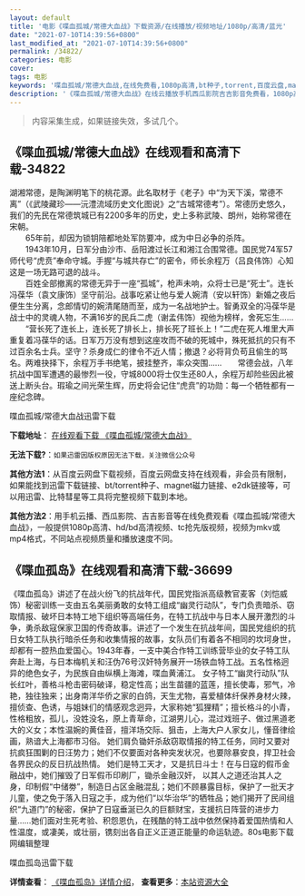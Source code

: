 ```yaml
---
layout: default
title: '电影《喋血孤城/常德大血战》下载资源/在线播放/视频地址/1080p/高清/蓝光'
date: "2021-07-10T14:39:56+0800"
last_modified_at: "2021-07-10T14:39:56+0800"
permalink: /34822/
categories: 电影
cover:
tags: 电影
keywords: '喋血孤城/常德大血战,在线免费看,1080p高清,bt种子,torrent,百度云盘,magnet,磁力链,迅雷下载资源'
description: '《喋血孤城/常德大血战》在线云播放手机西瓜影院吉吉影音免费看，1080p高清bd/hd未删减完整版和tc抢先枪版，mkv/mp4格式，附带bt/torrent种子、magnet/磁力链、百度云盘、网盘资源迅雷下载链接'
---
```


>内容采集生成，如果链接失效，多试几个。


## 《喋血孤城/常德大血战》在线观看和高清下载-34822

湖湘常德，是陶渊明笔下的桃花源。此名取材于《老子》中“为天下溪，常德不离&rdquo;（《武陵藏珍&mdash;—沅澧流域历史文化图说》之“古城常德考&rdquo;）。常德历史悠久，我们的先民在常德筑城已有2200多年的历史，史上多称武陵、朗州，始称常德在宋朝。<br />　　65年前，却因为锁钥陪都地处军防要冲，成为中日必争的杀阵。<br />　　1943年10月，日军分由沙市、岳阳渡过长江和湘江合围常德。国民党74军57师代号&ldquo;虎贲”奉命守城。手握&ldquo;与城共存亡&rdquo;的密令，师长余程万（吕良伟饰）心知这是一场无路可退的战斗。<br />　　百姓全部撤离的常德无异于一座&ldquo;孤城”，枪声未响，众将士已是&ldquo;死士”。连长冯葆华（袁文康饰）坚守前沿。战事吃紧让他与爱人婉清（安以轩饰）新婚之夜后便生生分离，念郎情切的婉清尾随而至，成为一名战地护士。智勇双全的冯葆华是战士中的灵魂人物，不满16岁的民兵二虎（谢孟伟饰）视他为榜样，舍死忘生…… 　　“营长死了连长上，连长死了排长上，排长死了班长上！”二虎在死人堆里大声重复着冯葆华的话。日军万万没有想到这座攻而不破的死城中，殊死抵抗的只有不过百余名士兵。坚守？杀身成仁的律令不近人情；撤退？必将背负苟且偷生的骂名。两难抉择下，余程万手书绝笔，披挂整齐，率众突围……　　常德会战，八年抗战中国军遭遇的最惨烈一役，守城8000将士仅生还80人，余程万却险些因此被送上断头台。瑕瑜之间光荣生辉，历史将会记住“虎贲”的功勋：每一个牺牲都有一座纪念碑。


喋血孤城/常德大血战迅雷下载

**下载地址**： [在线观看下载 《喋血孤城/常德大血战》](https://www.993dy.com//vod-detail-id-14109.html) 


**无法下载?**：`如果迅雷因版权原因无法下载，关注微信公众号 `

**其他方法1**：从百度云网盘下载视频，百度云网盘支持在线观看，非会员有限制，如果能找到迅雷下载链接、bt/torrent种子、magnet磁力链接、e2dk链接等，可以用迅雷、比特彗星等工具将完整视频下载到本地。

**其他方法2**：用手机云播、西瓜影院、吉吉影音等在线免费观看《喋血孤城/常德大血战》，一般提供1080p高清、hd/bd高清视频、tc抢先版视频，视频为mkv或mp4格式，不同站点视频质量和播放速度不同。


## 《喋血孤岛》在线观看和高清下载-36699

《喋血孤岛》讲述了在战火纷飞的抗战年代，国民党指派高级教官麦客（刘恺威饰）秘密训练一支由五名美丽勇敢的女特工组成“幽灵行动队”，专门负责暗杀、窃取情报、破坏日本特工地下组织等高端任务，在特工抗战中与日本人展开激烈的斗争，勇杀敌寇保家卫国的传奇故事。讲述了一个发生在抗战年间，国民党组织的抗日女特工队执行暗杀任务和收集情报的故事，女队员们有着各不相同的坎坷身世，却都有一腔热血爱国心。1943年春，一支中美合作特工训练营毕业的女子特工队奔赴上海，与日本梅机关和汪伪76号汉奸特务展开一场铁血特工战。五名性格迥异的绝色女子，为民族自由纵横上海滩，喋血黄浦江。 女子特工“幽灵行动队”队长红叶，善格斗枪击密码破译，稳定性高；出生苗疆的蓝莲，擅长使毒，邪气，冷艳，独往独来；出身南洋华侨之家的白鸽，天生尤物，喜爱植体纤保养身材火辣，擅侦查、色诱，与姐妹们的情感观念迥异，大家称她“狐狸精”；擅长格斗的小青，性格粗放，孤儿，没姓没名，原上青草命，江湖男儿心，混过戏班子、做过黑道老大的义女；本性温婉的黄佳音，擅洋场交际、狙击，上海大户人家女儿，懂音律绘画，熟谙大上海都市习俗。 她们肩负锄奸杀敌窃取情报的特工任务，同时又要对抗疯狂围剿的日汪势力；她们不仅要面对各种突发状况，也要除暴安良，捍卫社会各界民众的反日抗战热情。 她们是特工天才，又是抗日斗士！在与日寇的假币金融战中，她们摧毁了日军假币印刷厂，锄杀金融汉奸， 以其人之道还治其人之身，印制假“中储劵”，制造日占区金融混乱；她们不顾暴露目标，保护了一批天才儿童，使之免于落入日寇之手，成为他们“以华治华”的牺牲品；她们揭开了民间组织“九道门”的秘密，保护了日寇垂涎已久的巨额财宝，支援抗日阵营的进步力量……她们面对生死考验、积怨恩仇，在残酷的特工战中依然保持着爱国热情和人性温度，或凄美，或壮丽，镌刻出各自正义正道正能量的命运轨迹。80s电影下载网编辑整理


喋血孤岛迅雷下载

**详情查看**： [《喋血孤岛》详情介绍](/movie/36699/)， **查看更多**：[本站资源大全](/movie/t/all/)

